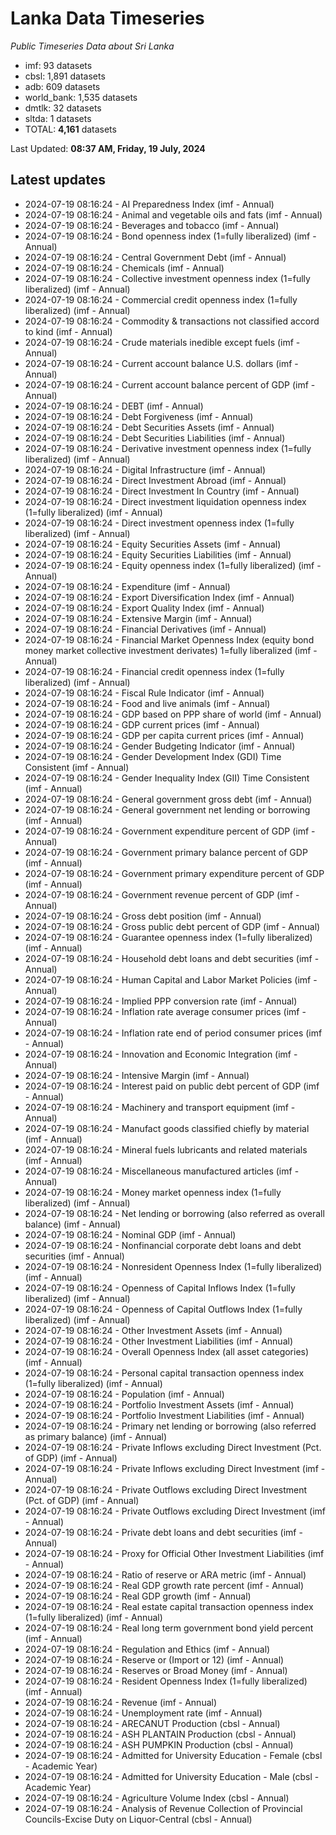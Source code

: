 # Lanka Data Timeseries
*Public Timeseries Data about Sri Lanka*

* imf: 93 datasets
* cbsl: 1,891 datasets
* adb: 609 datasets
* world_bank: 1,535 datasets
* dmtlk: 32 datasets
* sltda: 1 datasets
* TOTAL: **4,161** datasets

Last Updated: **08:37 AM, Friday, 19 July, 2024**

## Latest updates

* 2024-07-19 08:16:24 - AI Preparedness Index (imf - Annual)
* 2024-07-19 08:16:24 - Animal and vegetable oils and fats (imf - Annual)
* 2024-07-19 08:16:24 - Beverages and tobacco (imf - Annual)
* 2024-07-19 08:16:24 - Bond openness index (1=fully liberalized) (imf - Annual)
* 2024-07-19 08:16:24 - Central Government Debt (imf - Annual)
* 2024-07-19 08:16:24 - Chemicals (imf - Annual)
* 2024-07-19 08:16:24 - Collective investment openness index (1=fully liberalized) (imf - Annual)
* 2024-07-19 08:16:24 - Commercial credit openness index (1=fully liberalized) (imf - Annual)
* 2024-07-19 08:16:24 - Commodity & transactions not classified accord to kind (imf - Annual)
* 2024-07-19 08:16:24 - Crude materials inedible except fuels (imf - Annual)
* 2024-07-19 08:16:24 - Current account balance U.S. dollars (imf - Annual)
* 2024-07-19 08:16:24 - Current account balance percent of GDP (imf - Annual)
* 2024-07-19 08:16:24 - DEBT (imf - Annual)
* 2024-07-19 08:16:24 - Debt Forgiveness (imf - Annual)
* 2024-07-19 08:16:24 - Debt Securities Assets (imf - Annual)
* 2024-07-19 08:16:24 - Debt Securities Liabilities (imf - Annual)
* 2024-07-19 08:16:24 - Derivative investment openness index (1=fully liberalized) (imf - Annual)
* 2024-07-19 08:16:24 - Digital Infrastructure (imf - Annual)
* 2024-07-19 08:16:24 - Direct Investment Abroad (imf - Annual)
* 2024-07-19 08:16:24 - Direct Investment In Country (imf - Annual)
* 2024-07-19 08:16:24 - Direct investment liquidation openness index (1=fully liberalized) (imf - Annual)
* 2024-07-19 08:16:24 - Direct investment openness index (1=fully liberalized) (imf - Annual)
* 2024-07-19 08:16:24 - Equity Securities Assets (imf - Annual)
* 2024-07-19 08:16:24 - Equity Securities Liabilities (imf - Annual)
* 2024-07-19 08:16:24 - Equity openness index (1=fully liberalized) (imf - Annual)
* 2024-07-19 08:16:24 - Expenditure (imf - Annual)
* 2024-07-19 08:16:24 - Export Diversification Index (imf - Annual)
* 2024-07-19 08:16:24 - Export Quality Index (imf - Annual)
* 2024-07-19 08:16:24 - Extensive Margin (imf - Annual)
* 2024-07-19 08:16:24 - Financial Derivatives (imf - Annual)
* 2024-07-19 08:16:24 - Financial Market Openness Index (equity bond money market collective investment derivates) 1=fully liberalized (imf - Annual)
* 2024-07-19 08:16:24 - Financial credit openness index (1=fully liberalized) (imf - Annual)
* 2024-07-19 08:16:24 - Fiscal Rule Indicator (imf - Annual)
* 2024-07-19 08:16:24 - Food and live animals (imf - Annual)
* 2024-07-19 08:16:24 - GDP based on PPP share of world (imf - Annual)
* 2024-07-19 08:16:24 - GDP current prices (imf - Annual)
* 2024-07-19 08:16:24 - GDP per capita current prices (imf - Annual)
* 2024-07-19 08:16:24 - Gender Budgeting Indicator (imf - Annual)
* 2024-07-19 08:16:24 - Gender Development Index (GDI) Time Consistent (imf - Annual)
* 2024-07-19 08:16:24 - Gender Inequality Index (GII) Time Consistent (imf - Annual)
* 2024-07-19 08:16:24 - General government gross debt (imf - Annual)
* 2024-07-19 08:16:24 - General government net lending or borrowing (imf - Annual)
* 2024-07-19 08:16:24 - Government expenditure percent of GDP (imf - Annual)
* 2024-07-19 08:16:24 - Government primary balance percent of GDP (imf - Annual)
* 2024-07-19 08:16:24 - Government primary expenditure percent of GDP (imf - Annual)
* 2024-07-19 08:16:24 - Government revenue percent of GDP (imf - Annual)
* 2024-07-19 08:16:24 - Gross debt position (imf - Annual)
* 2024-07-19 08:16:24 - Gross public debt percent of GDP (imf - Annual)
* 2024-07-19 08:16:24 - Guarantee openness index (1=fully liberalized) (imf - Annual)
* 2024-07-19 08:16:24 - Household debt loans and debt securities (imf - Annual)
* 2024-07-19 08:16:24 - Human Capital and Labor Market Policies (imf - Annual)
* 2024-07-19 08:16:24 - Implied PPP conversion rate (imf - Annual)
* 2024-07-19 08:16:24 - Inflation rate average consumer prices (imf - Annual)
* 2024-07-19 08:16:24 - Inflation rate end of period consumer prices (imf - Annual)
* 2024-07-19 08:16:24 - Innovation and Economic Integration (imf - Annual)
* 2024-07-19 08:16:24 - Intensive Margin (imf - Annual)
* 2024-07-19 08:16:24 - Interest paid on public debt percent of GDP (imf - Annual)
* 2024-07-19 08:16:24 - Machinery and transport equipment (imf - Annual)
* 2024-07-19 08:16:24 - Manufact goods classified chiefly by material (imf - Annual)
* 2024-07-19 08:16:24 - Mineral fuels lubricants and related materials (imf - Annual)
* 2024-07-19 08:16:24 - Miscellaneous manufactured articles (imf - Annual)
* 2024-07-19 08:16:24 - Money market openness index (1=fully liberalized) (imf - Annual)
* 2024-07-19 08:16:24 - Net lending or borrowing (also referred as overall balance) (imf - Annual)
* 2024-07-19 08:16:24 - Nominal GDP (imf - Annual)
* 2024-07-19 08:16:24 - Nonfinancial corporate debt loans and debt securities (imf - Annual)
* 2024-07-19 08:16:24 - Nonresident Openness Index (1=fully liberalized) (imf - Annual)
* 2024-07-19 08:16:24 - Openness of Capital Inflows Index (1=fully liberalized) (imf - Annual)
* 2024-07-19 08:16:24 - Openness of Capital Outflows Index (1=fully liberalized) (imf - Annual)
* 2024-07-19 08:16:24 - Other Investment Assets (imf - Annual)
* 2024-07-19 08:16:24 - Other Investment Liabilities (imf - Annual)
* 2024-07-19 08:16:24 - Overall Openness Index (all asset categories) (imf - Annual)
* 2024-07-19 08:16:24 - Personal capital transaction openness index (1=fully liberalized) (imf - Annual)
* 2024-07-19 08:16:24 - Population (imf - Annual)
* 2024-07-19 08:16:24 - Portfolio Investment Assets (imf - Annual)
* 2024-07-19 08:16:24 - Portfolio Investment Liabilities (imf - Annual)
* 2024-07-19 08:16:24 - Primary net lending or borrowing (also referred as primary balance) (imf - Annual)
* 2024-07-19 08:16:24 - Private Inflows excluding Direct Investment (Pct. of GDP) (imf - Annual)
* 2024-07-19 08:16:24 - Private Inflows excluding Direct Investment (imf - Annual)
* 2024-07-19 08:16:24 - Private Outflows excluding Direct Investment (Pct. of GDP) (imf - Annual)
* 2024-07-19 08:16:24 - Private Outflows excluding Direct Investment (imf - Annual)
* 2024-07-19 08:16:24 - Private debt loans and debt securities (imf - Annual)
* 2024-07-19 08:16:24 - Proxy for Official Other Investment Liabilities (imf - Annual)
* 2024-07-19 08:16:24 - Ratio of reserve or ARA metric (imf - Annual)
* 2024-07-19 08:16:24 - Real GDP growth rate percent (imf - Annual)
* 2024-07-19 08:16:24 - Real GDP growth (imf - Annual)
* 2024-07-19 08:16:24 - Real estate capital transaction openness index (1=fully liberalized) (imf - Annual)
* 2024-07-19 08:16:24 - Real long term government bond yield percent (imf - Annual)
* 2024-07-19 08:16:24 - Regulation and Ethics (imf - Annual)
* 2024-07-19 08:16:24 - Reserve or (Import or 12) (imf - Annual)
* 2024-07-19 08:16:24 - Reserves or Broad Money (imf - Annual)
* 2024-07-19 08:16:24 - Resident Openness Index (1=fully liberalized) (imf - Annual)
* 2024-07-19 08:16:24 - Revenue (imf - Annual)
* 2024-07-19 08:16:24 - Unemployment rate (imf - Annual)
* 2024-07-19 08:16:24 - ARECANUT Production (cbsl - Annual)
* 2024-07-19 08:16:24 - ASH PLANTAIN Production (cbsl - Annual)
* 2024-07-19 08:16:24 - ASH PUMPKIN Production (cbsl - Annual)
* 2024-07-19 08:16:24 - Admitted for University Education - Female (cbsl - Academic Year)
* 2024-07-19 08:16:24 - Admitted for University Education - Male (cbsl - Academic Year)
* 2024-07-19 08:16:24 - Agriculture Volume Index (cbsl - Annual)
* 2024-07-19 08:16:24 - Analysis of Revenue Collection of Provincial Councils-Excise Duty on Liquor-Central (cbsl - Annual)